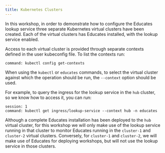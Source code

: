 ```yaml
---
title: Kubernetes Clusters
---
```


In this workshop, in order to demonstrate how to configure the Educates lookup
service three separate Kubernetes virtual clusters have been created. Each of
the virtual clusters has Educates installed, with the lookup service enabled.

Access to each virtual cluster is provided through separate contexts defined
in the user kubeconfig file. To list the contexts run:

```terminal:execute
command: kubectl config get-contexts
```

When using the `kubectl` or `educates` commands, to select the virtual cluster
against which the operation should be run, the `--context` option should be
used.

For example, to query the ingress for the lookup service in the `hub` cluster,
so we know how to access it, you can run:

```terminal:execute
session: 1
command: kubectl get ingress/lookup-service --context hub -n educates
```

Although a complete Educates installation has been deployed to the `hub` virtual
cluster, for this workshop we will only make use of the lookup service running
in that cluster to monitor Educates running in the `cluster-1` and `cluster-2`
virtual clusters. Conversely, for `cluster-1` and `cluster-2`, we will make use
of Educates for deploying workshops, but will not use the lookup service in
those clusters.
